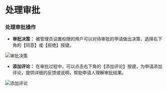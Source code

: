 # 处理审批

### 处理审批操作

- **审批决策：** 被管理员设置权限的用户可以对待审批的申请做出决策，选择右下角的【同意】或【拒绝】按键。

![审批决策](https://via.placeholder.com/800x400.png)

- **添加评论：** 在审批过程中，可以点击右下角的【添加评论】按键，为申请添加评论，提供详细的反馈或说明，帮助申请人理解审批结果。

![添加评论](https://via.placeholder.com/800x400.png)